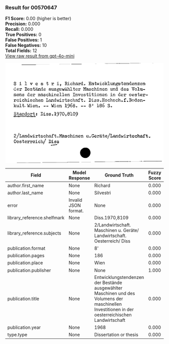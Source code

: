 ### Result for 00570647
**F1 Score:** 0.00 (higher is better)<br>**Precision:** 0.000<br>**Recall:** 0.000<br>**True Positives:** 0<br>**False Positives:** 1<br>**False Negatives:** 10<br>**Total Fields:** 12<br>[View raw result from gpt-4o-mini](https://github.com/RISE-UNIBAS/humanities_data_benchmark/blob/main/results/2025-10-03/T0164/request_T0164_00570647.json)

<img src="https://github.com/RISE-UNIBAS/humanities_data_benchmark/blob/main/benchmarks/zettelkatalog/images/00570647.jpg?raw=true" alt="00570647" width="600px">

| Field | Model Response | Ground Truth | Fuzzy Score | Match |
|-------|----------------|--------------|-------------|-------|
| author.first_name | None | Richard | 0.000 | ❌ |
| author.last_name | None | Silvestri | 0.000 | ❌ |
| error | Invalid JSON format. | None | 0.000 | ❌ |
| library_reference.shelfmark | None | Diss.1970,8109 | 0.000 | ❌ |
| library_reference.subjects | None | 2/Landwirtschaft. Maschinen u. Geräte/ Landwirtschaft. Oesterreich/ Diss | 0.000 | ❌ |
| publication.format | None | 8' | 0.000 | ❌ |
| publication.pages | None | 186 | 0.000 | ❌ |
| publication.place | None | Wien | 0.000 | ❌ |
| publication.publisher | None | None | 1.000 | ✅ |
| publication.title | None | Entwicklungstendenzen der Bestände ausgewählter Maschinen und des Volumens der maschinellen Investitionen in der oesterreichischen Landwirtschaft | 0.000 | ❌ |
| publication.year | None | 1968 | 0.000 | ❌ |
| type.type | None | Dissertation or thesis | 0.000 | ❌ |

